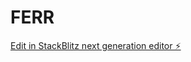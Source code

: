 # FERR

[Edit in StackBlitz next generation editor ⚡️](https://stackblitz.com/~/github.com/DerVinii/FERR)